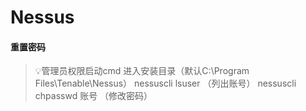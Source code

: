 # Nessus

#### 重置密码

> 💡管理员权限启动cmd
> 进入安装目录（默认C:\Program Files\Tenable\Nessus）
> nessuscli lsuser （列出账号）
> nessuscli chpasswd 账号 （修改密码）
